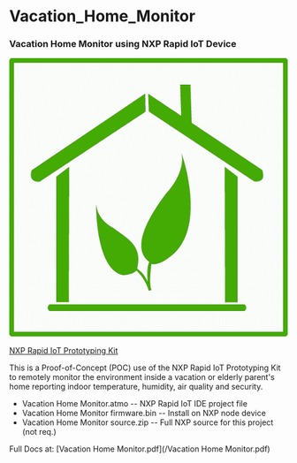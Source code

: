 # Vacation_Home_Monitor
### Vacation Home Monitor using NXP Rapid IoT Device

![ecohouse](/ecohouse.gif)

[NXP Rapid IoT Prototyping Kit](https://www.nxp.com/support/developer-resources/rapid-prototyping/nxp-rapid-iot-prototyping-kit:IOT-PROTOTYPING) 

This is a Proof-of-Concept (POC) use of the NXP Rapid IoT Prototyping Kit to remotely monitor the environment inside a vacation or elderly parent's home reporting indoor temperature, humidity, air quality and security.

+ Vacation Home Monitor.atmo -- NXP Rapid IoT IDE project file
+ Vacation Home Monitor firmware.bin -- Install on NXP node device
+ Vacation Home Monitor source.zip -- Full NXP source for this project (not req.)

Full Docs at:
[Vacation Home Monitor.pdf](/Vacation Home Monitor.pdf)

